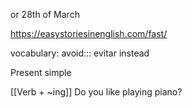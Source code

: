 or 28th of March

https://easystoriesinenglish.com/fast/

vocabulary:
avoid::: evitar
instead

Present simple 

[[Verb + ~ing]]
Do you like playing piano?



